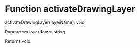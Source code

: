 # Function activateDrawingLayer

activateDrawingLayer(layerName): void

Parameters
    layerName: string
    
Returns void